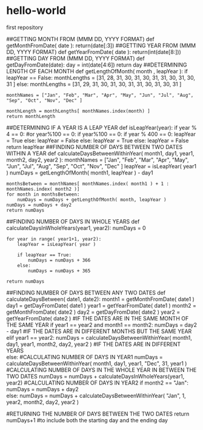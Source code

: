 # hello-world
first repository 

##GETTING MONTH FROM (MMM DD, YYYY FORMAT)
def getMonthFromDate( date ):
    return(date[:3])
##GETTING YEAR FROM (MMM DD, YYYY FORMAT)
def getYearFromDate( date ):
    return(int(date[8:]))
##GETTING DAY FROM (MMM DD, YYYY FORMAT)
def getDayFromDate(date):
    day = int(date[4:6])
    return day
##DETERMINING LENGTH OF EACH MONTH
def getLengthOfMonth( month , leapYear ):
    if leapYear == False:
        monthLengths = [31, 28,  31,  30, 31,
                        30, 31, 31, 30,  31,
                        30, 31 ]
    else:
        monthLengths = [31, 29,  31,  30, 31,
                        30, 31, 31, 30,  31,
                        30, 31 ]
        
    monthNames = ["Jan", "Feb", "Mar", "Apr", "May", "Jun", "Jul", "Aug", "Sep", "Oct", "Nov", "Dec" ]
    
    monthLength = monthLengths[ monthNames.index(month) ] 
    return monthLength
##DETERMINING IF A YEAR IS A LEAP YEAR
def isLeapYear(year):
    if year % 4 == 0:  #or year%100 == 0:
        if year%100 == 0:
            if year % 400 == 0:
                leapYear = True
            else:
                leapYear = False
        else:
            leapYear = True
    else:
        leapYear = False
    return leapYear
##FINDING NUMBER OF DAYS BETWEEN TWO DATES WITHIN A YEAR
def calculateDaysBetweenWithinYear( month1, day1, year1, month2, day2, year2 ):
    monthNames = ["Jan", "Feb", "Mar", "Apr", "May", "Jun", "Jul", "Aug", "Sep", "Oct", "Nov", "Dec" ]
    leapYear = isLeapYear( year1 )
    numDays = getLengthOfMonth( month1, leapYear ) - day1
    
    monthsBetween = monthNames[ monthNames.index( month1 ) + 1 : monthNames.index( month2 )]
    for month in monthsBetween:
        numDays = numDays + getLengthOfMonth( month, leapYear )
    numDays = numDays + day2
    return numDays
##FINDING NUMBER OF DAYS IN WHOLE YEARS
def calculateDaysInWholeYears(year1, year2):
    numDays = 0
    
    for year in range( year1+1, year2):
        leapYear = isLeapYear( year )
        
        if leapYear == True:
            numDays = numDays + 366
        else:
            numDays = numDays + 365
            
    return numDays
    
##FINDING NUMBER OF DAYS BETWEEN ANY TWO DATES
def calculateDaysBetween( date1, date2):
    month1 = getMonthFromDate( date1 )
    day1 = getDayFromDate( date1 )
    year1 = getYearFromDate( date1 )
    month2 = getMonthFromDate( date2 )
    day2 = getDayFromDate( date2 )
    year2 = getYearFromDate( date2 )
    #IF THE DATES ARE IN THE SAME MONTH OF THE SAME YEAR
    if year1 == year2 and month1 == month2:
        numDays = day2 - day1
    #IF THE DATES ARE IN DIFFERENT MONTHS BUT THE SAME YEAR
    elif year1 == year2:
        numDays = calculateDaysBetweenWithinYear( month1, day1, year1, month2, day2, year2 )
    #IF THE DATES ARE IN DIFFERENT YEARS    
    else:
        #CALCULATING NUMBER OF DAYS IN YEAR1
        numDays = calculateDaysBetweenWithinYear( month1, day1, year1, "Dec", 31, year1 )
        #CALCULATING NUMBER OF DAYS IN THE WHOLE YEAR IN BETWEEN THE TWO DATES
        numDays = numDays + calculateDaysInWholeYears(year1, year2)
       #CALCULATING NUMBER OF DAYS IN YEAR2
        if month2 == "Jan":
            numDays = numDays + day2       
        else:
            numDays = numDays + calculateDaysBetweenWithinYear( "Jan", 1, year2, month2, day2, year2 )
        
   #RETURNING THE NUMBER OF DAYS BETWEEN THE TWO DATES
    return numDays+1 #to include both the starting day and the ending day
